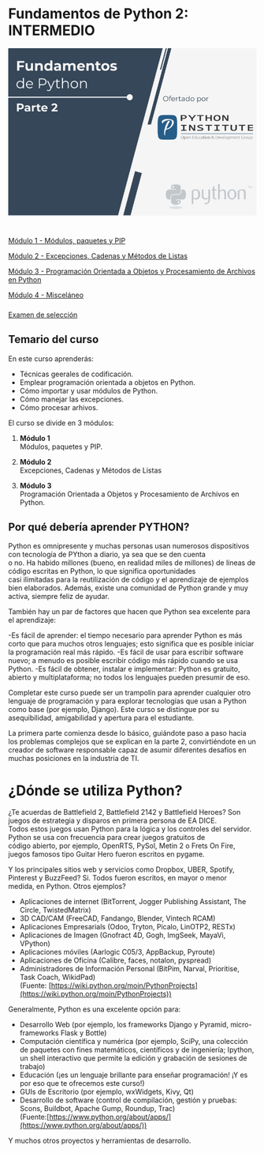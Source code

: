 # Fundamentos de Python 2: INTERMEDIO  

<p align="center">
<img src="img/PCAP2.jpg">
</p>  

#  

[Módulo 1 - Módulos, paquetes y PIP](./Modulo1/README.md)  

[Módulo 2 - Excepciones, Cadenas y Métodos de Listas](Modulo2/README.md)  

[Módulo 3 - Programación Orientada a Objetos y Procesamiento de Archivos en Python]()  

[Módulo 4 - Misceláneo]()  

###

[Examen de selección]()

###  

## Temario del curso  

En este curso aprenderás:  

- Técnicas geerales de codificación.
- Emplear programación orientada a objetos en Python.
- Cómo importar y usar módulos de Python.  
- Cómo manejar las excepciones.  
- Cómo procesar arhivos.  

El curso se divide en 3 módulos:  

1. **Módulo 1**  
Módulos, paquetes y PIP.

2. **Módulo 2**  
Excepciones, Cadenas y Métodos de Listas  

3. **Módulo 3**  
Programación Orientada a Objetos y Procesamiento de Archivos en Python.  


## **Por qué debería aprender PYTHON?**  

Python es omnipresente y muchas personas usan numerosos dispositivos con tecnología de PYthon a diario, ya sea que se den cuenta  
o no. Ha habido millones (bueno, en realidad miles de millones) de líneas de código escritas en Python, lo que significa oportunidades  
casi ilimitadas para la reutilización de código y el aprendizaje de ejemplos bien elaborados. Además, existe una comunidad de Python 
grande y muy activa, siempre feliz de ayudar.

También hay un par de factores que hacen que Python sea excelente para el aprendizaje:

-Es fácil de aprender: el tiempo necesario para aprender Python es más corto que para muchos otros lenguajes; esto significa que 
es posible iniciar la programación real más rápido.
-Es fácil de usar para escribir software nuevo; a menudo es posible escribir código más rápido cuando se usa Python.
-Es fácil de obtener, instalar e implementar: Python es gratuito, abierto y multiplataforma; no todos los lenguajes pueden presumir de eso.  

Completar este curso puede ser un trampolín para aprender cualquier otro lenguaje de programación y para explorar tecnologías que 
usan a Python como base (por ejemplo, Django). Este curso se distingue por su asequibilidad, amigabilidad y apertura para el estudiante.

La primera parte comienza desde lo básico, guiándote paso a paso hacia los problemas complejos que se explican en la parte 2, 
convirtiéndote en un creador de software responsable capaz de asumir diferentes desafíos en muchas posiciones en la industria de TI.


# **¿Dónde se utiliza Python?**  

¿Te acuerdas de Battlefield 2, Battlefield 2142 y Battlefield Heroes? Son juegos de estrategia y disparos en primera persona de EA DICE.  
Todos estos juegos usan Python para la lógica y los controles del servidor. Python se usa con frecuencia para crear juegos gratuitos de  
código abierto, por ejemplo, OpenRTS, PySol, Metin 2 o Frets On Fire, juegos famosos tipo Guitar Hero fueron escritos en pygame.  

Y los principales sitios web y servicios como Dropbox, UBER, Spotify, Pinterest y BuzzFeed? Si. Todos fueron escritos, en mayor o menor  
medida, en Python. Otros ejemplos?  

- Aplicaciones de internet (BitTorrent, Jogger Publishing Assistant, The Circle, TwistedMatrix)  
- 3D CAD/CAM (FreeCAD, Fandango, Blender, Vintech RCAM)  
- Aplicaciones Empresarials (Odoo, Tryton, Picalo, LinOTP2, RESTx)  
- Aplicaciones de Imagen (Gnofract 4D, Gogh, ImgSeek, MayaVi, VPython)  
- Aplicaciones móviles (Aarlogic C05/3, AppBackup, Pyroute)  
- Aplicaciones de Oficina (Calibre, faces, notalon, pyspread)  
- Administradores de Información Personal (BitPim, Narval, Prioritise, Task Coach, WikidPad)  
(Fuente: [https://wiki.python.org/moin/PythonProjects](https://wiki.python.org/moin/PythonProjects))  

Generalmente, Python es una excelente opción para:

- Desarrollo Web (por ejemplo, los frameworks Django y Pyramid, micro-frameworks Flask y Bottle)  
- Computación científica y numérica (por ejemplo, SciPy, una colección de paquetes con fines matemáticos, científicos y de 
ingeniería; Ipython, un shell interactivo que permite la edición y grabación de sesiones de trabajo)  
- Educación (¡es un lenguaje brillante para enseñar programación! ¡Y es por eso que te ofrecemos este curso!)  
- GUIs de Escritorio (por ejemplo, wxWidgets, Kivy, Qt)  
- Desarrollo de software (control de compilación, gestión y pruebas: Scons, Buildbot, Apache Gump, Roundup, Trac)  
(Fuente:[https://www.python.org/about/apps/](https://www.python.org/about/apps/))  

Y muchos otros proyectos y herramientas de desarrollo.